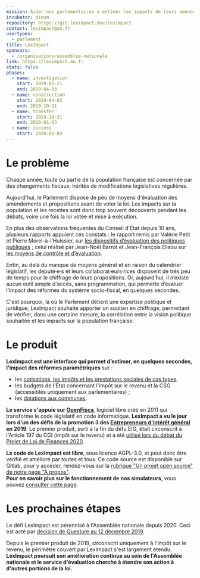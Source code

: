 ```yaml
---
mission: Aider nos parlementaires à estimer les impacts de leurs amendements avant vote.
incubator: dinum
repository: https://git.leximpact.dev/leximpact
contact: leximpact@an.fr
usertypes:
  - parlement
title: LexImpact
sponsors:
  - /organisations/assemblee-nationale
link: https://leximpact.an.fr
stats: false
phases:
  - name: investigation
    start: 2019-01-21
    end: 2019-04-03
  - name: construction
    start: 2019-04-03
    end: 2019-10-31
  - name: transfer
    start: 2019-10-31
    end: 2020-01-03
  - name: success
    start: 2020-01-03
---
```

# Le problème

Chaque année, toute ou partie de la population française est concernée par des changements fiscaux, hérités de modifications législatives régulières.

Aujourd’hui, le Parlement dispose de peu de moyens d'évaluation des amendements et propositions avant de voter la loi. Les impacts sur la population et les recettes sont donc trop souvent découverts pendant les débats, voire une fois la loi votée et mise à exécution.

En plus des observations fréquentes du Conseil d'État depuis 10 ans, plusieurs rapports appuient ces constats : le rapport remis par Valérie Petit et Pierre Morel-à-l’Huissier, sur [les dispositifs d’évaluation des politiques publiques](http://www.assemblee-nationale.fr/15/rap-info/i0771.asp) ; celui réalisé par Jean-Noël Barrot et Jean-François Eliaou sur [les moyens de contrôle et d’évaluation](http://www2.assemblee-nationale.fr/static/reforme-an/contr%C3%B4le/Rapport-2-GT4-contr%C3%B4le.pdf).

Enfin, au delà du manque de moyens général et en raison du calendrier législatif, les député·e·s et leurs collaborat·eurs·rices disposent de très peu de temps pour le chiffrage de leurs propositions. Or, aujourd’hui, il n’existe aucun outil simple d'accès, sans programmation, qui permette d’évaluer l’impact des réformes du système socio-fiscal, en quelques secondes. 

C'est pourquoi, là où le Parlement détient une expertise politique et juridique, LexImpact souhaite apporter un soutien en chiffrage, permettant de vérifier, dans une certaine mesure, la corrélation entre la vision politique souhaitée et les impacts sur la population française.

# Le produit

**LexImpact est une interface qui permet d’estimer, en quelques secondes, l'impact des réformes paramétriques** sur : 

* les [cotisations, les impôts et les prestations sociales de cas types](https://socio-fiscal.leximpact.an.fr/).
* les budgets de l'État concernant l'impôt sur le revenu et la CSG (accessibles uniquement aux parlementaires) ;
* les [dotations aux communes](https://leximpact.an.fr/dotations).

**Le service s'appuie sur [OpenFisca](https://openfisca.org)**, logiciel libre créé en 2011 qui transforme le code législatif en code informatique.
**LexImpact a vu le jour lors d'un des défis de la promotion 3 des [Entrepreneurs d'intérêt général](https://entrepreneur-interet-general.etalab.gouv.fr/) en 2019**. Le premier produit, sorti à la fin du défu EIG, était circonscrit à l'Article 197 du CGI (impôt sur le revenu) et a été [utilisé lors du débat du Projet de Loi de Finances 2020](http://www2.assemblee-nationale.fr/recherche/amendements#listeResultats=tru&idDossierLegislatif=&idExamen=&missionVisee=&numAmend=&idAuteur=&premierSignataire=false&idArticle=&idAlinea=&sort=&sousReserveDeTraitement=&dateDebut=&dateFin=&periodeParlementaire=&texteRecherche=leximpact&zoneRecherche=tout&nbres=10&format=html&regleTri=ordre_texte&ordreTri=croissant&start=1).

**Le code de LexImpact est libre**, sous licence AGPL-3.0, et peut donc être vérifié et amélioré par toutes et tous. Ce code source est disponible sur Gitlab, pour y accéder, rendez-vous sur la [rubrique "Un projet open source" de notre page "À propos"](https://leximpact.an.fr/a-propos).\
**Pour en savoir plus sur le fonctionnement de nos simulateurs**, vous pouvez [consulter cette page](https://leximpact.an.fr/comment-fonctionnent-les-simulateurs).

# Les prochaines étapes

Le défi LexImpact est pérennisé à l'Assemblée nationale depuis 2020. Ceci est acté par [décision de Questure au 12 décembre 2019](http://www2.assemblee-nationale.fr/15/le-college-des-questeurs/releves-des-decisions/2019/decisions-de-questure-de-la-reunion-du-12-decembre-2019).

Depuis le premier produit de 2019, circonscrit uniquement à l'impôt sur le revenu, le périmètre couvert par LexImpact s'est largement étendu.\
**LexImpact poursuit son amélioration continue au sein de l'Assemblée nationale et le service d'évaluation cherche à étendre son action à d'autres portions de la loi.**